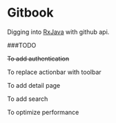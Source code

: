 # Gitbook

Digging into [RxJava](https://github.com/ReactiveX/RxJava) with github api.


###TODO

<strike>To add authentication</strike>

To replace actionbar with toolbar

To add detail page

To add search

To optimize performance